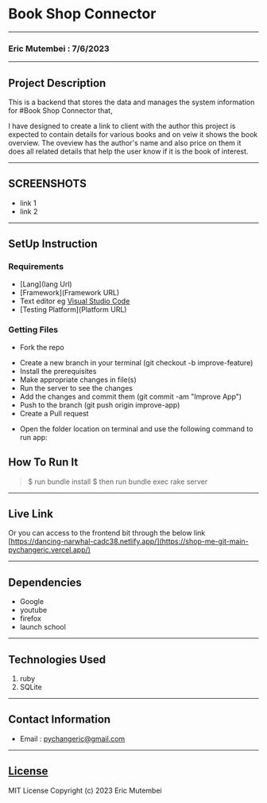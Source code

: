 # Book Shop Connector
*****
### Eric Mutembei : 7/6/2023
****
## Project Description
This is a backend that stores the data and manages the system information for #Book Shop Connector that,

I have designed to create a link to client with the author this project is expected to contain details for various books and on veiw it shows the book overview.
The oveview has the author's name and also price on them it does all related details that help the user know if it is the book of interest.
******

## SCREENSHOTS
- link 1
- link 2


********
## SetUp Instruction
### Requirements
* [Lang](lang Url)
* [Framework](Framework URL)
* Text editor eg [Visual Studio Code](https://code.visualstudio.com/download)
* [Testing Platform](Platform URL)


### Getting Files
* Fork the repo
- Create a new branch in your terminal (git checkout -b improve-feature)
- Install the prerequisites
- Make appropriate changes in file(s)
- Run the server to see the changes
- Add the changes and commit them (git commit -am "Improve App")
- Push to the branch (git push origin improve-app)
- Create a Pull request
* Open the folder location on terminal and use the following command to run app:

## How To Run It
>  $ run bundle install
> $ then run bundle exec rake server

*****
## Live Link
Or you can access to the frontend bit through the below link [https://dancing-narwhal-cadc38.netlify.app/](https://shop-me-git-main-pychangeric.vercel.app/)
*****
## Dependencies
- Google
- youtube
- firefox
- launch school
*****
## Technologies Used
1. ruby
3. SQLite
*****
## Contact Information
* Email : pychangeric@gmail.com
*****
## [License](LICENSE)
MIT License
Copyright (c) 2023 Eric Mutembei
